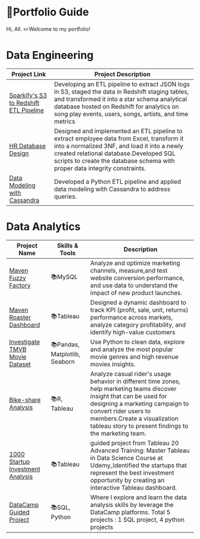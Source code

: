 # 🌱Portfolio Guide

Hi, All. ✏️Welcome to my portfolio!

# Data Engineering
| Project Link | Project Description |
|----|-----|
|[Sparkify's S3 to Redshift ETL Pipeline](https://github.com/HockChong/Sparkify-S3-to-Redshift-ETL-Pipeline)| Developing an ETL pipeline to extract JSON logs in S3, staged the data in Redshift staging tables, and transformed it into a star schema analytical database hosted on Redshift for analytics on song play events, users, songs, artists, and time metrics|
|[HR Database Design](https://github.com/HockChong/Human-Resources-Database-Design)|Designed and implemented an ETL pipeline to extract employee data from Excel, transform it into a normalized 3NF, and load it into a newly created relational database.Developed SQL scripts to create the database schema with proper data integrity constraints.|
|[Data Modeling with Cassandra](https://github.com/HockChong/Data-Modeling-with-Cassandra/blob/main/ETL.ipynb)|Developed a Python ETL pipeline and applied data modeling with Cassandra to address queries.|



# Data Analytics
| Project Name | Skills & Tools | Description | 
|---|---|---|
|[Maven Fuzzy Factory](https://github.com/HockChong/Maven-Fuzzy-Factory)|📚MySQL|Analyze and optimize marketing channels, measure,and test website conversion performance, and use data to understand the impact of new product launches.|
|[Maven Roaster Dashboard](https://public.tableau.com/app/profile/hockchong/viz/MavenRoaster_16402633133730/MavenRoaster) |📚Tableau |Designed a dynamic dashboard to track KPI (profit, sale, unit, returns) performance across markets, analyze category profitability, and identify high-value customers|
|[Investigate TMVB Movie Dataset](https://github.com/HockChong/Udacity-Data-Analyst-NanoDegree/tree/main/Project%20%232%20TMDb%20Movie%20Analysis) |📚Pandas, Matplotlib, Seaborn| Use Python to clean data, explore and analyze the most popular movie genres and high revenue movies insights.|
|[Bike-share Analysis](https://github.com/HockChong/Google-Data-Analytics-Capstone-Project-Cyclistic-bike-share-analysis) |📚R, Tableau |Analyze casual rider's usage behavior in different time zones, help marketing teams discover insight that can be used for designing a marketing campaign to convert rider    users to members.Create a visualization tableau story to present findings to the marketing team. |
|[1000 Startup Investment Analysis](https://github.com/HockChong/1000-Startup-Investment-Analysis)  |📚Tableau| guided project from Tableau 20 Advanced Training: Master Tableau in Data Science Course at Udemy_Identified the startups that represent the best investment opportunity by creating an interactive Tableau dashboard.|
|[DataCamp Guided Project](https://github.com/HockChong/Data-Camp-Guided-Project)| 📚SQL, Python |Where I explore and learn the data analysis skills by leverage the DataCamp platforms. Total 5 projects : 1 SQL project, 4 python projects |
